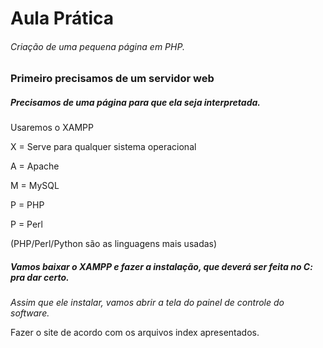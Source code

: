 # Aula Prática

###### Criação de uma pequena página em PHP.

### Primeiro precisamos de um servidor web

##### Precisamos de uma página para que ela seja interpretada.

Usaremos o XAMPP

X = Serve para qualquer sistema operacional

A = Apache

M = MySQL

P = PHP

P = Perl

(PHP/Perl/Python são as linguagens mais usadas)



##### Vamos baixar o XAMPP e fazer a instalação, que deverá ser feita no C: pra dar certo.

_Assim que ele instalar, vamos abrir a tela do painel de controle do software._

Fazer o site de acordo com os arquivos index apresentados.

